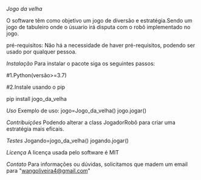 *Jogo da velha*

O software têm como objetivo um jogo de diversão e estratégia.Sendo um jogo de tabuleiro
onde o úsuario irá disputa com o robô implementado no jogo.

pré-requisitos: Não há a necessidade de haver pré-requisitos, podendo ser usado por qualquer pessoa.

*Instalação*
 Para instalar o pacote siga os seguintes passos:

 #1.Python(versão>=3.7)

 #2.Instale usando o pip

   pip install jogo_da_velha

 *Uso*
   Exemplo de uso:
 jogo=Jogo_da_velha()
 jogo.jogar()

*Contribuições*
 Podendo alterar a class JogadorRobô para criar uma estratégia mais eficais.

*Testes*
  Jogando=jogo_da_velha()
  jogando.jogar()

*Licença*
 A licença usada pelo software é MIT

*Contato*
 Para informações ou dúvidas, solicitamos que madem um email para "wangoliveira4@gmail.com"
